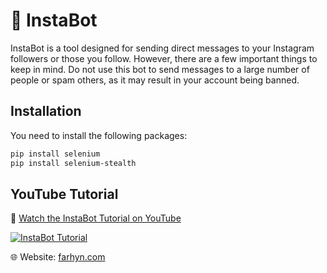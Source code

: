 # 🚀 InstaBot

InstaBot is a tool designed for sending direct messages to your Instagram followers or those you follow. However, there are a few important things to keep in mind. Do not use this bot to send messages to a large number of people or spam others, as it may result in your account being banned.

## Installation

You need to install the following packages:

```bash
pip install selenium
pip install selenium-stealth
```

 

## YouTube Tutorial

🎥 [Watch the InstaBot Tutorial on YouTube](https://www.youtube.com/watch?v=kOX1zGi-ctA)

[![InstaBot Tutorial](https://d2oow5sowr1hl8.cloudfront.net/blog/instagram_Bot_for_send_DM_d78955d87a724d3b8271c3af2d0f0f87.png)](https://www.youtube.com/watch?v=your_video_id)

 

🌐 Website: [farhyn.com](https://farhyn.com)
